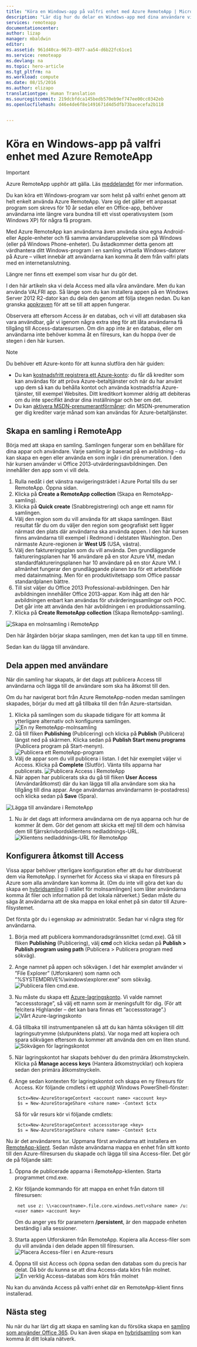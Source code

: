 ```yaml
---
title: "Köra en Windows-app på valfri enhet med Azure RemoteApp | Microsoft Docs"
description: "Lär dig hur du delar en Windows-app med dina användare via Azure RemoteApp."
services: remoteapp
documentationcenter: 
author: lizap
manager: mbaldwin
editor: 
ms.assetid: 961d40ca-9673-4977-aa54-d6b22fc61ce1
ms.service: remoteapp
ms.devlang: na
ms.topic: hero-article
ms.tgt_pltfrm: na
ms.workload: compute
ms.date: 08/15/2016
ms.author: elizapo
translationtype: Human Translation
ms.sourcegitcommit: 219dcbfdca145bedb570eb9ef747ee00cc0342eb
ms.openlocfilehash: d46e4de6f8e1491671d4d5dfb73bacecefa2b118


---
```

# <a name="run-any-windows-app-on-any-device-with-azure-remoteapp"></a>Köra en Windows-app på valfri enhet med Azure RemoteApp
> [!IMPORTANT]
> Azure RemoteApp upphör att gälla. Läs [meddelandet](https://go.microsoft.com/fwlink/?linkid=821148) för mer information.
> 
> 

Du kan köra ett Windows-program var som helst på valfri enhet genom att helt enkelt använda Azure RemoteApp. Vare sig det gäller ett anpassat program som skrevs för 10 år sedan eller en Office-app, behöver användarna inte längre vara bundna till ett visst operativsystem (som Windows XP) för några få program.

Med Azure RemoteApp kan användarna även använda sina egna Android- eller Apple-enheter och få samma användarupplevelse som på Windows (eller på Windows Phone-enheter). Du åstadkommer detta genom att värdhantera ditt Windows-program i en samling virtuella Windows-datorer på Azure – vilket innebär att användarna kan komma åt dem från valfri plats med en internetanslutning. 

Längre ner finns ett exempel som visar hur du gör det.

I den här artikeln ska vi dela Access med alla våra användare. Men du kan använda VALFRI app. Så länge som du kan installera appen på en Windows Server 2012 R2-dator kan du dela den genom att följa stegen nedan. Du kan granska [appkraven](remoteapp-appreqs.md) för att se till att appen fungerar.

Observera att eftersom Access är en databas, och vi vill att databasen ska vara användbar, går vi igenom några extra steg för att låta användarna få tillgång till Access-dataresursen. Om din app inte är en databas, eller om användarna inte behöver komma åt en filresurs, kan du hoppa över de stegen i den här kursen.

> [!NOTE]
> <a name="note"></a>Du behöver ett Azure-konto för att kunna slutföra den här guiden:
> 
> * Du kan [kostnadsfritt registrera ett Azure-konto](https://azure.microsoft.com/free/?WT.mc_id=A261C142F): du får då krediter som kan användas för att pröva Azure-betaltjänster och när du har använt upp dem så kan du behålla kontot och använda kostnadsfria Azure-tjänster, till exempel Websites. Ditt kreditkort kommer aldrig att debiteras om du inte specifikt ändrar dina inställningar och ber om det.
> * Du kan [aktivera MSDN-prenumerantförmåner](https://azure.microsoft.com/pricing/member-offers/msdn-benefits-details/?WT.mc_id=A261C142F): din MSDN-prenumeration ger dig krediter varje månad som kan användas för Azure-betaltjänster.
> 
> 

## <a name="create-a-collection-in-remoteapp"></a>Skapa en samling i RemoteApp
Börja med att skapa en samling. Samlingen fungerar som en behållare för dina appar och användare. Varje samling är baserad på en avbildning – du kan skapa en egen eller använda en som ingår i din prenumeration. I den här kursen använder vi Office 2013-utvärderingsavbildningen. Den innehåller den app som vi vill dela.

1. Rulla nedåt i det vänstra navigeringsträdet i Azure Portal tills du ser RemoteApp. Öppna sidan.
2. Klicka på **Create a RemoteApp collection** (Skapa en RemoteApp-samling).
3. Klicka på **Quick create** (Snabbregistrering) och ange ett namn för samlingen.
4. Välj den region som du vill använda för att skapa samlingen. Bäst resultat får du om du väljer den region som geografiskt sett ligger närmast den plats där användarna ska använda appen. I den här kursen finns användarna till exempel i Redmond i delstaten Washington. Den närmaste Azure-regionen är **West US** (USA, västra).
5. Välj den faktureringsplan som du vill använda. Den grundläggande faktureringsplanen har 16 användare på en stor Azure VM, medan standardfaktureringsplanen har 10 användare på en stor Azure VM. I allmänhet fungerar den grundläggande planen bra för ett arbetsflöde med datainmatning. Men för en produktivitetsapp som Office passar standardplanen bättre.
6. Till sist väljer du Office 2013 Professional-avbildningen. Den här avbildningen innehåller Office 2013-appar. Kom ihåg att den här avbildningen enbart kan användas för utvärderingssamlingar och POC. Det går inte att använda den här avbildningen i en produktionssamling.
7. Klicka på **Create RemoteApp collection** (Skapa RemoteApp-samling).

![Skapa en molnsamling i RemoteApp](./media/remoteapp-anyapp/ra-anyappcreatecollection.png)

Den här åtgärden börjar skapa samlingen, men det kan ta upp till en timme.

Sedan kan du lägga till användare.

## <a name="share-the-app-with-users"></a>Dela appen med användare
När din samling har skapats, är det dags att publicera Access till användarna och lägga till de användare som ska ha åtkomst till den.

Om du har navigerat bort från Azure RemoteApp-noden medan samlingen skapades, börjar du med att gå tillbaka till den från Azure-startsidan.

1. Klicka på samlingen som du skapade tidigare för att komma åt ytterligare alternativ och konfigurera samlingen.
   ![En ny RemoteApp-molnsamling](./media/remoteapp-anyapp/ra-anyappcollection.png)
2. Gå till fliken **Publishing** (Publicering) och klicka på **Publish** (Publicera) längst ned på skärmen. Klicka sedan på **Publish Start menu programs** (Publicera program på Start-menyn).
   ![Publicera ett RemoteApp-program](./media/remoteapp-anyapp/ra-anyapppublish.png)
3. Välj de appar som du vill publicera i listan. I det här exemplet väljer vi Access. Klicka på **Complete** (Slutför). Vänta tills apparna har publicerats.
   ![Publicera Access i RemoteApp](./media/remoteapp-anyapp/ra-anyapppublishaccess.png)
4. När appen har publicerats ska du gå till fliken **User Access** (Användaråtkomst) där du kan lägga till alla användare som ska ha tillgång till dina appar. Ange användarnas användarnamn (e-postadress) och klicka sedan på **Save** (Spara).

![Lägga till användare i RemoteApp](./media/remoteapp-anyapp/ra-anyappaddusers.png)

1. Nu är det dags att informera användarna om de nya apparna och hur de kommer åt dem. Gör det genom att skicka ett mejl till dem och hänvisa dem till fjärrskrivbordsklientens nedladdnings-URL.
   ![Klientens nedladdnings-URL för RemoteApp](./media/remoteapp-anyapp/ra-anyappurl.png)

## <a name="configure-access-to-access"></a>Konfigurera åtkomst till Access
Vissa appar behöver ytterligare konfiguration efter att du har distribuerat dem via RemoteApp. I synnerhet för Access ska vi skapa en filresurs på Azure som alla användare kan komma åt. (Om du inte vill göra det kan du skapa en [hybridsamling](remoteapp-create-hybrid-deployment.md) [i stället för molnsamlingen] som låter användarna komma åt filer och information på det lokala nätverket.) Sedan måste du säga åt användarna att de ska mappa en lokal enhet på sin dator till Azure-filsystemet.

Det första gör du i egenskap av administratör. Sedan har vi några steg för användarna.

1. Börja med att publicera kommandoradsgränssnittet (cmd.exe). Gå till fliken **Publishing** (Publicering), välj **cmd** och klicka sedan på **Publish > Publish program using path** (Publicera > Publicera program med sökväg).
2. Ange namnet på appen och sökvägen. I det här exemplet använder vi ”File Explorer” (Utforskaren) som namn och ”%SYSTEMDRIVE%\windows\explorer.exe” som sökväg.
   ![Publicera filen cmd.exe.](./media/remoteapp-anyapp/ra-publishcmd.png)
3. Nu måste du skapa ett [Azure-lagringskonto](../storage/storage-create-storage-account.md). Vi valde namnet ”accessstorage”, så välj ett namn som är meningsfullt för dig. (För att felcitera Highlander – det kan bara finnas ett ”accessstorage”.) ![Vårt Azure-lagringskonto](./media/remoteapp-anyapp/ra-anyappazurestorage.png)
4. Gå tillbaka till instrumentpanelen så att du kan hämta sökvägen till ditt lagringsutrymme (slutpunktens plats). Var noga med att kopiera och spara sökvägen eftersom du kommer att använda den om en liten stund.
   ![Sökvägen för lagringskontot](./media/remoteapp-anyapp/ra-anyappstoragelocation.png)
5. När lagringskontot har skapats behöver du den primära åtkomstnyckeln. Klicka på **Manage access keys** (Hantera åtkomstnycklar) och kopiera sedan den primära åtkomstnyckeln.
6. Ange sedan kontexten för lagringskontot och skapa en ny filresurs för Access. Kör följande cmdlets i ett upphöjt Windows PowerShell-fönster:
   
        $ctx=New-AzureStorageContext <account name> <account key>
        $s = New-AzureStorageShare <share name> -Context $ctx
   
    Så för vår resurs kör vi följande cmdlets:
   
        $ctx=New-AzureStorageContext accessstorage <key>
        $s = New-AzureStorageShare <share name> -Context $ctx

Nu är det användarens tur. Uppmana först användarna att installera en [RemoteApp-klient](remoteapp-clients.md). Sedan måste användarna mappa en enhet från sitt konto till den Azure-filresursen du skapade och lägga till sina Access-filer. Det gör de på följande sätt:

1. Öppna de publicerade apparna i RemoteApp-klienten. Starta programmet cmd.exe.
2. Kör följande kommando för att mappa en enhet från datorn till filresursen:
   
        net use z: \\<accountname>.file.core.windows.net\<share name> /u:<user name> <account key>
   
    Om du anger yes för parametern **/persistent**, är den mappade enheten beständig i alla sessioner.
3. Starta appen Utforskaren från RemoteApp. Kopiera alla Access-filer som du vill använda i den delade appen till filresursen.
   ![Placera Access-filer i en Azure-resurs](./media/remoteapp-anyapp/ra-anyappuseraccess.png)
4. Öppna till sist Access och öppna sedan den databas som du precis har delat. Då bör du kunna se att dina Access-data körs från molnet.
   ![En verklig Access-databas som körs från molnet](./media/remoteapp-anyapp/ra-anyapprunningaccess.png)

Nu kan du använda Access på valfri enhet där en RemoteApp-klient finns installerad.

<!--Every topic should have next steps and links to the next logical set of content to keep the customer engaged-->
## <a name="next-steps"></a>Nästa steg
Nu när du har lärt dig att skapa en samling kan du försöka skapa en [samling som använder Office 365](remoteapp-tutorial-o365anywhere.md). Du kan även skapa en [hybridsamling](remoteapp-create-hybrid-deployment.md) som kan komma åt ditt lokala nätverk.

<!--Image references-->




<!--HONumber=Nov16_HO2-->


